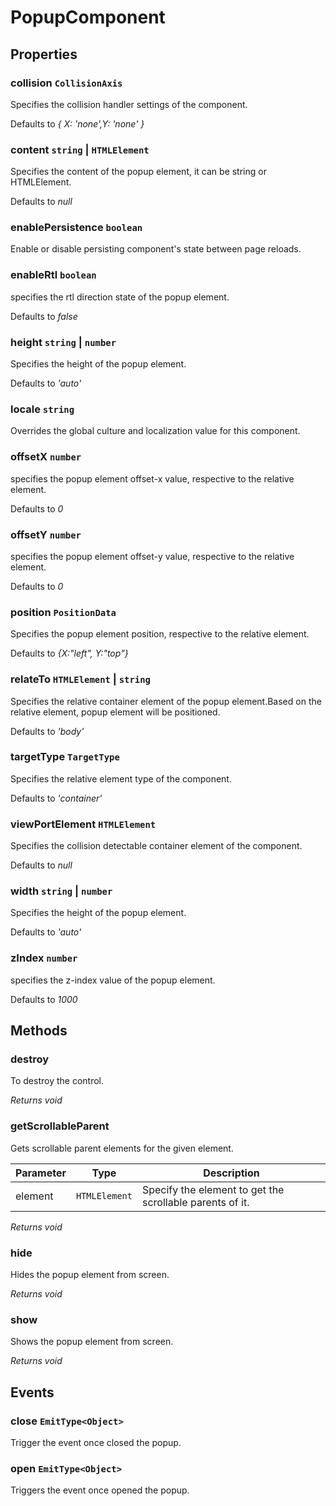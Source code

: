 # PopupComponent

## Properties

### collision `CollisionAxis`

Specifies the collision handler settings of the component.

Defaults to *{ X: 'none',Y: 'none' }*

### content `string` &#124;  `HTMLElement`

Specifies the content of the popup element, it can be string or HTMLElement.

Defaults to *null*

### enablePersistence `boolean`

Enable or disable persisting component's state between page reloads.

### enableRtl `boolean`

specifies the rtl direction state of the popup element.

Defaults to *false*

### height `string` &#124;  `number`

Specifies the height of the popup element.

Defaults to *'auto'*

### locale `string`

Overrides the global culture and localization value for this component.

### offsetX `number`

specifies the popup element offset-x value, respective to the relative element.

Defaults to *0*

### offsetY `number`

specifies the popup element offset-y value, respective to the relative element.

Defaults to *0*

### position `PositionData`

Specifies the popup element position, respective to the relative element.

Defaults to *{X:"left", Y:"top"}*

### relateTo `HTMLElement` &#124;  `string`

Specifies the relative container element of the popup element.Based on the relative element, popup element will be positioned.

Defaults to *'body'*

### targetType `TargetType`

Specifies the relative element type of the component.

Defaults to *'container'*

### viewPortElement `HTMLElement`

Specifies the collision detectable container element of the component.

Defaults to *null*

### width `string` &#124;  `number`

Specifies the height of the popup element.

Defaults to *'auto'*

### zIndex `number`

specifies the z-index value of the popup element.

Defaults to *1000*

## Methods

### destroy

To destroy the control.

*Returns void*

### getScrollableParent

Gets scrollable parent elements for the given element.

| Parameter | Type | Description |
|------|------|-------------|
| element |  `HTMLElement` | Specify the element to get the scrollable parents of it.<br> |

*Returns void*

### hide

Hides the popup element from screen.

*Returns void*

### show

Shows the popup element from screen.

*Returns void*

## Events

### close  `EmitType<Object>`

Trigger the event once closed the popup.

### open  `EmitType<Object>`

Triggers the event once opened the popup.
